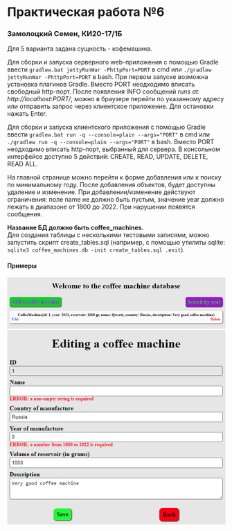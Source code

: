 # Практическая работа №6
### Замолоцкий Семен, КИ20-17/1Б
Для 5 варианта задана сущность - кофемашина.  

Для сборки и запуска серверного web-приложения с помощью Gradle ввести
`gradlew.bat jettyRunWar -PhttpPort=PORT` в cmd или
`./gradlew jettyRunWar -PhttpPort=PORT` в bash. При первом запуске возможна
установка плагинов Gradle. Вместо PORT неодходимо вписать свободный http-порт.
После появления INFO сообщений *runs at: http://localhost:PORT/*,
можно в браузере перейти по указанному адресу или отправить запрос через
клиентское приложение. Для остановки нажать Enter.

Для сборки и запуска клиентского приложения с помощью Gradle ввести
`gradlew.bat run -q --console=plain --args="PORT"` в cmd или
`./gradlew run -q --console=plain --args="PORT"` в bash. Вместо PORT
неодходимо вписать http-порт, выбранный для сервера. В консольном
интерфейсе доступно 5 действий: CREATE, READ, UPDATE, DELETE, READ ALL.

На главной странице можно перейти к форме добавления или к поиску
по минимальному году. После добавления объектов, будет доступны
удаление и изменение. При добавлении/изменение действуют ограничения:
поле name не должно быть пустым, значение year должно лежать в
диапазоне от 1800 до 2022. При нарушении появятся сообщения.

**Название БД должно быть coffee_machines.**  
Для создания таблицы с несколькими тестовыми записями, можно запустить
скрипт create_tables.sql (например, с помощью утилиты sqlite:
`sqlite3 coffee_machines.db -init create_tables.sql .exit`).

#### Примеры
![image](screenshots/1.png)  
![image](screenshots/2.png)